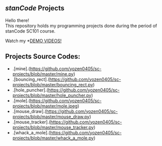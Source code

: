 ## *stanCode* Projects
Hello there!\
This repository holds my programming projects done during the period of stanCode SC101 course.

Watch my *[DEMO VIDEOS!](https://drive.google.com/drive/folders/1Gi3bn9qPW_gR0ISyGzVPLd5Bztdvd7rF?fbclid=IwAR36BW3v_bHn-Idsh-0_ROSWLwrXOzoervZId2500zH2LX4b6l)

## Projects Source Codes:
* .[mine].(https://github.com/yozen0405/sc-projects/blob/master/mine.py)
* .[bouncing_rect].(https://github.com/yozen0405/sc-projects/blob/master/bouncing_rect.py)
* .[hole_puncher].(https://github.com/yozen0405/sc-projects/blob/master/hole_puncher.py)
* .[mole].(https://github.com/yozen0405/sc-projects/blob/master/mole.jpeg)
* .[mouse_draw].(https://github.com/yozen0405/sc-projects/blob/master/mouse_draw.py)
* .[mouse_tracker].(https://github.com/yozen0405/sc-projects/blob/master/mouse_tracker.py)
* .[whack_a_mole].(https://github.com/yozen0405/sc-projects/blob/master/whack_a_mole.py)
